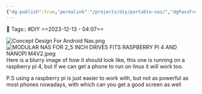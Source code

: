 ```yaml
---
{"dg-publish":true,"permalink":"/projects/diy/portable-nas/","dgPassFrontmatter":true,"noteIcon":"1","created":"2023-12-13T04:07:22.994+05:30","updated":"2023-12-26T16:15:37.975+05:30"}
---
```


🧶 Tags:: #DIY 
==2023-12-13 - 04:07==

![Concept Design For Android Nas.png](/img/user/Excalidraw/Concept%20Design%20For%20Android%20Nas.png)
![MODULAR NAS FOR 2_5 INCH DRIVES FITS RASPBERRY PI 4 AND NANOPI M4V2.jpeg](/img/user/Resources/%F0%9F%93%81%20Files/%F0%9F%93%B8Images/MODULAR%20NAS%20FOR%202_5%20INCH%20DRIVES%20FITS%20RASPBERRY%20PI%204%20AND%20NANOPI%20M4V2.jpeg)
Here is a blurry image of how it should look like, this one is running on a raspberry pi 4, but if we can get a phone to run on linux it will work too.

P.S using a raspberry pi is just easier to work with, but not as powerful as most phones nowadays, with which can you get a good screen as well